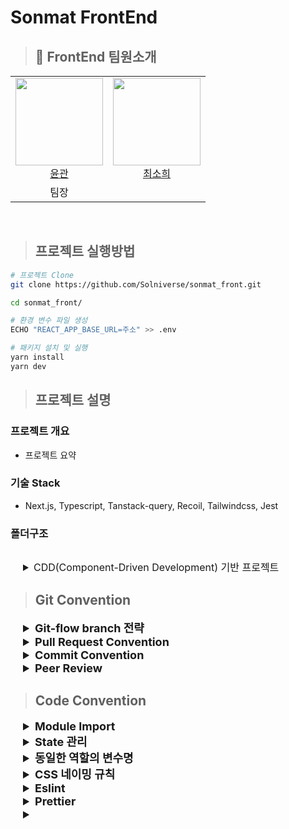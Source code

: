 # Sonmat FrontEnd

> ## 👋 FrontEnd 팀원소개

<table>
  <tr>
    <td height="140px" align="center"> 
      <a href="https://github.com/blackgar">
        <img src="https://avatars.githubusercontent.com/blackgar" width="140px" /> 
        <br>
        윤관 
      </a> 
      <br>
    </td>
    <td height="140px" align="center"> 
      <a href="https://github.com/huisso97">
        <img src="https://avatars.githubusercontent.com/huisso97" width="140px" /> 
        <br>
        최소희
      </a> 
      <br>
    </td>
  </tr>
  <tr>
    <td align="center">팀장</td>
    <td align="center"></td>
  </tr>
</table>
<br>

> ## 프로젝트 실행방법

```bash
# 프로젝트 Clone
git clone https://github.com/Solniverse/sonmat_front.git

cd sonmat_front/

# 환경 변수 파일 생성
ECHO "REACT_APP_BASE_URL=주소" >> .env

# 패키지 설치 및 실행
yarn install
yarn dev
```

> ## 프로젝트 설명
### 프로젝트 개요

- 프로젝트 요약

### 기술 Stack

- Next.js, Typescript, Tanstack-query, Recoil, Tailwindcss, Jest

### 폴더구조

```
```
<details style="padding-left: 20px;">
  <summary style="font-size: 16px;">CDD(Component-Driven Development) 기반 프로젝트</summary>
  <strong>컴포넌트 기반으로 UI를 구성하여 재사용성을 높이고 유지 보수를 용이하게 한다.</strong>

  - 컴포넌트 중심 : CDD는 컴포넌트를 핵심 단위로 삼는다. 컴포넌트는 UI의 작은 부분을 나타내며, 자숑 가능하고 독립적으로 테스트할 수 있는 단위로 개발한다.

  - 디자인 시스템 : CDD는 디자인 시스템을 구축하고 유지하는 것을 강조한다. 일간된 디자인 패턴, 컴포넌트 스타일, 색상, 타이포그래피 등을 포함하며, UI를 일관성 있게 유지하고 재사용성을 높이는 데 도움을 준다.

  - Storybook : CDD는 Storybook과 같은 도구를 사용하여 컴포넌트를 개별적으로 테스트하고 문서화할 수 있다. 컴포넌트의 상호 작용 및 다양한 상태를 시각적으로 보여줌으로써 컴포넌트를 더 쉽게 테스트하고 디버깅할 수 있도록 도와준다.

  - 협업과 재사용성 : 다양한 팀과 개발자 간의 협업을 용이하게 만들어준다. 컴포넌트 기반으로 개발되는 경우, 다른 개발자들이 재사용 가능한 컴포넌트를 활용하여 효율적으로 작업할 수 있으며, 디자이너와 개발자 간의 커뮤니케이션과 협업을 강화한다.

  - 예시 구조

    ```markdown
    - pages/
      - index.tsx
      - about.tsx
    - components/
      - Button.tsx
      - Navbar.tsx
    - stories/
      - Button.stories.tsx
      - Navbar.stories.tsx
    ```

</details>

> ## Git Convention

<details style="padding-left: 20px;">
  <summary style="font-size: 18px; font-weight: bold;">Git-flow branch 전략</summary>
  <strong>Git-flow 브랜치 전략에 따라 5개의 브랜치를 사용하고 아래의 브랜치명 사용 과정과 규칙을 준수한다.</strong>
  - 5개의 브랜치와 역할
    - master : 기준이 되는 브랜치로 제품을 최종 배포하는 브랜치
    - develop : 개발자들이 이 브랜치를 기준으로 각자 작업한 기능들을 Merge하기 위한 브랜치
    - feature : develop 브랜치를 기준으로 분기하여 단위 기능을 작업하는 브랜치(develop 브랜치에 Merge)
    - release : master 브랜치로 보내기 전 QA(품질검사)를 하기 위한 브랜치
    - hotfix : master 브랜치 배포 후 생긴 critical한 버그를 긴급 수정하는 브랜치

  - Git-flow 과정(우아한 형제들 기술블로그 참고)
    - master에서 develop 브랜치 분기 후 작업한 기능들을 develop 브랜치에 먼저 반영한다.
    - develop 브랜치에서 자유롭게 feature/\* 브랜치를 분기하여 기능 작업 후 develop 브랜치에 Merge 한다.
      - develop 브랜치에 Merge 하기 전 커밋이 불필요하게 여러 개로 나뉘어져 있다면 squash를 한다.
      - commit history를 깔끔하게 관리하기 위해 Merge 전 rebase를 통해 충돌을 해결하고 최신 변경 사항을 반영한다.
    - 기능들이 모두 개발된 후 배포를 준비하기 위해 develop 브랜치에서 release/\* 브랜치를 분기한다.
    - 테스트를 진행하면서 발생한 버그 수정은 release/\* 브랜치에 직접 반영한다.
    - 테스트가 완료되면 release 브랜치를 master과 develop 브랜치에 Merge 한다. 이때 master에 먼저 Merge 후 develop 브랜치에 Merge 하여 Git Graph가 깔끔하게 나올 수 있도록 한다.
    - 배포 후 발생하는 버그의 priority를 지정하여 High Priority의 버그는 hotfix 브랜치를 master에서 분기하여 버그 수정 후 다시 master에 Merge 한다.

  - 브랜치명 규칙
    - master
      - master로 생성한다.
    - develop
      - develop로 생성한다.
    - feature
      - feature/<이슈번호>-<기능/큰주제>-<세부기능/세부주제> 형식으로 생성한다.
      - kebab case를 사용한다.
    - release
      - release/1.0.0으로 시작한다.
      - 요구명세서 기반으로 main 기능이 개발되어 이번 배포에 포함될 경우 Minor 번호를 1 증가시킨다.
      - main 기능이 아닌 작은 단위 기능이 개발되거나 스타일만 변경된 경우 그리고 정규 release 날이 아닌 날에 배포하고자 할 때는 Patch 번호를 1 증가시킨다.
    - hotfix
      - hotfix/<버전>-<이슈번호>로 생성한다.

</details>

<details style="padding-left: 20px;">
  <summary style="font-size: 18px; font-weight: bold;">
    Pull Request Convention
  </summary>
  <strong>
    Pull Request Base Template은 하나로 지정하되 아래의 경우에 맞는 Template으로 변경하여 PR을 남기도록 한다.
  </strong>
  
  - 제목 : 개발 내용 한줄 요약
  - 내용(아래 Template으로 PR 내용 작성)
    - Bug, Fix
      ```markdown
      ## 문제

      - [issue번호 + issue 제목](issue링크주소)

      ## 원인

      -

      ## 해결과정

      -

      ## 참고사항(option)

      - 코드 이외에 패키지 추가나 환경변수 변경 사항 등 알아야할 내용
      ```
    - Feat
      ```markdown
      ## 기능 설명

      - [issue번호 + issue 제목](issue링크주소)
      - 개발 내용

      ## 참고사항(option)

      - TODO, FIXME 등 다른 문제들이나 추가 구현 예정 내용 작성
      ```
    - Style
      ```markdown
      ### 변경 사항

      - [issue번호 + issue 제목](issue링크주소)
      - 변경 내용

      ### 참고사항(option)

      -
      ```
    - Refac
      ```markdown
      ### 변경 사항

      - [issue번호 + issue 제목](issue링크주소)
      - 변경 내용

      ### 변경 이유

      -

      ### 참고사항(option)

      -
      ```
    - issue에 어떤 것들을 변경해야 하는지에 대해서 상세한 description을 작성하기를 권장

</details>
<details style="padding-left: 20px;">
  <summary style="font-size: 18px; font-weight: bold;">
    Commit Convention
  </summary>
  <strong>
    매 커밋마다 아래의 Title, Message 규칙을 준수한다.
  </strong>
  
  - Commit Title
    - feat, fix, refac, chore, style, docs, test, etc 총 8가지의 header를 앞에 달아 준 후 header 포함 50자 이내의 간략한 메시지 제목 작성
  - Commit Message
    - PR 단계에서 상세하게 내용을 작성하기 때문에, Commit 단위의 Message는 자유롭게 작성한다. 대신 72자마다 끊어 줄을 바꿔주는 규칙은 준수한다.
  - Commit은 필요한 순간마다 하되 필요없는 Commit들에 대해서는 squash나 대화형 rebase를 통해서 커밋 히스토리를 정리한 후 PR을 남기도록 한다.
</details>

<details style="padding-left: 20px;">
  <summary style="font-size: 18px; font-weight: bold;">
    Peer Review    
  </summary>
  <strong>
    review가 필요없는 상황을 제외하고 매 PR마다 상대를 reviewer로 설정하고 reviewer로 지정된 사람은 아래의 규칙을 준수한다.
  </strong>

  - 배포 PR
    - 배포 시에는 모든 팀원들이 참여한다.
    - 배포 전 배포 Issue를 생성한다.
    - release 브랜치를 생성한 후 배포 전 테스트를 진행한다.
    - 모든 팀원들이 테스트 이상이 없을 경우 배포를 진행한다.
    - 배포를 진행할 때 각 버전에 맞는 tag를 생성하고 tag message에 이전 버전과 어떤 점들이 변경되었는지 release note 내용을 작성한 후 dev와 master에 최신 변경 내용들을 적용한다.
    - 배포 PR에는 그동안 개발을 진행하면서 느낌점, 칭찬할 점, 아쉬운 점 등을 코멘트로 작성하고 해당 내용을 공유한 후 Merge 한다.

  - hotfix PR
    - hotfix 해야할 이슈가 발생하면 해당 내용을 팀원들과 공유한 후 바로 변경사항 작업을 진행한다.
    - 작업 완료 후 팀원들에게 작업 완료를 공유한 다음 테스트를 함께 진행한다.
    - 테스트 완료 후 담당자가 PR을 남기고 남은 사람이 확인 후 Merge를 진행한다.

  - 단위 기능 개발 & 수정 사항 발생
    - 개발 당사자는 Template에 맞게 개발 내용을 작성하고 상대를 reviewer로 지정한다.
    - reviewer로 지정된 사람은 해당 브랜치로 이동해 해당 내용이 정상적으로 잘 동작하는지 테스트한다.
    - 정상 동작한다면 코드를 보면서 수정하면 좋을 내용들을 Comment로 남긴다.
    - Comment에 대한 변경 사항이 모두 적용된 이후 Merge를 진행한다.

</details>

> ## Code Convention

<details style="padding-left: 20px;">
  <summary style="font-size: 18px; font-weight: bold;">
    Module Import
  </summary>
  <strong>
    Module의 경우 불러와야할 메서드가 많은 경우 
  </strong>

  ```javascript
  // 불러와야할 메서드가 적은 경우 사용
  import { useState, useEffect, useRef } from 'react';
  import { isEmpty, sort, filter, get } from 'lodash';
  // 불러와야할 메서드가 5개 이상일 경우에는 다 불러온 다음 Alias로 효율적인 이름을 설정해준 다음 사용하는 것이 가독성 측면에서 더 좋을 수 있다. 번들 크기가 커질까봐 우려할 수 있는데, 최신 번들러의 경우 대부분 트리셰이킹을 통해서 사용하는 메서드에 대해서만 번들에 포함하기 때문에 전체를 다 사용해도 무방하다.
  import * as Re from 'react';
  import _ from 'lodash';
  ```
</details>

<details style="padding-left: 20px;">
  <summary style="font-size: 18px; font-weight: bold;">
    State 관리
  </summary>
  <strong>
    
  </strong>

  - 기본적으로 state는 각각의 useState를 통해서 의미를 부여하고 관리를 한다.
  - 다만, 하나의 로직에서 여러개의 State를 한번에 변경해야 하는 경우가 있을 때는 state의 값 추적과 의미를 파악하기 위해 하나의 변수로 관리하는 것으로 한다(2번째 코드 참고).
  - 그리고 setter 함수를 동작할 때는 이전값을 전혀 활용할 필요가 없을 경우에는 고정된 값을 할당하되, 이외의 경우에는 이전 값을 활용하여 유연한 값 할당을 하도록 한다. 특히, 고정된 값이 사이드 이펙트를 발생시킬 수 있는 경우에는 무조건 이전 값에 의존하여 현재 state를 변경하도록 한다.

    ```javascript
    import { useState } from 'react';

    const [isLoading, setIsLoading] = useState(false);
    const [isUpdated, setIsUpdated] = useState(false);
    const [isMoving, setIsMoving] = useState(false);

    const handleState = () => {
      setIsLoading((prev) => !prev)
      setIsUpdated((prev) => !prev)
      setIsMoving((prev) => !prev)
    }

    return (
      <>
        { isLoading && isMoving && isUpdated ? <Loading /> : null }
      </Loading>
    )
    ```

  - 하나의 객체 state로 관리하면서 동시에 구조분해할당을 통해서 가독성도 올리는 것으로 한다.

    ```javascript
    import { useState } from 'react';

    const [resultState, setResultState] = useState({
      isLoading: false,
      isUpdated: false,
      isMoving: false,
    })
    // 구조분해할당
    const { isLoading, isUpdated, isMoving } = resultState

    const handleState = () => {
      // 객체에서 이전 값과 비교
      setResultState((prev) => { ...prev, isLoading: !prev.isLoading, isMoving: !prev.isMoving })
    }

    return (
      <>
        { isLoading && isMoving && isUpdated ? <Loading /> : null }
      </>
    )
    ```
</details>

<details style="padding-left: 20px;">
  <summary style="font-size: 18px; font-weight: bold;">
    동일한 역할의 변수명
  </summary>
  <strong>
    
  </strong>

  - 아래 코드처럼 value라는 값을 props로 받고 내부 로직중에도 value라는 값을 받아야 할 때 기본적으로 구체적인 변수명을 통해서 변수가 겹치지 않게 하되, 만약 역할과 의미가 겹치는 상황이 생길 경우 해당 컴포넌트에서만 쓰이는 변수에는 \_를 붙여서 사용한다.

    ```javascript
    const ChildComponent = ({ value }) => {
      const [state, setState] = useState();
      // 해당 로직에서만 쓰이는 변수이므로 _사용
      const handleState = _value => {
        setState(_value);
      };
    };
    ```
</details>

<details style="padding-left: 20px;">
  <summary style="font-size: 18px; font-weight: bold;">
    CSS 네이밍 규칙
  </summary>
  <strong>
    
  </strong>


</details>

<details style="padding-left: 20px;">
  <summary style="font-size: 18px; font-weight: bold;">
    Eslint
  </summary>
  <strong>
    
  </strong>


</details>

<details style="padding-left: 20px;">
  <summary style="font-size: 18px; font-weight: bold;">
    Prettier
  </summary>
  <strong>
    
  </strong>


</details>

<details style="padding-left: 20px;">
  <summary style="font-size: 18px; font-weight: bold;">
    
  </summary>
  <strong>
    
  </strong>


</details>